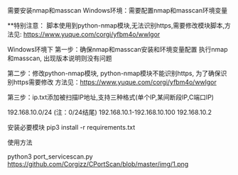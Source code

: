 需要安装nmap和masscan
Windows环境：需要配置nmap和masscan环境变量

**特别注意：
脚本使用到python-nmap模块,无法识别https,需要修改模块脚本,方法见:
https://www.yuque.com/corgi/yfbm4o/wwlgor

Windows环境下
第一步：确保nmap和masscan安装和环境变量配置
执行nmap和masscan, 出现版本说明则没有问题

第二步：修改python-nmap模块, python-nmap模块不能识别https, 为了确保识别https需要修改
方法见：https://www.yuque.com/corgi/yfbm4o/wwlgor

第三步：ip.txt添加被扫描IP地址,支持三种格式(单个IP,某间断段IP,C端口IP)

192.168.10.0/24 (注：0/24结尾)
192.168.10.1-192.168.10.100
192.168.10.2

安装必要模块
pip3 install -r requirements.txt

使用方法

python3 port_servicescan.py
https://github.com/Corgizz/CPortScan/blob/master/img/1.png

